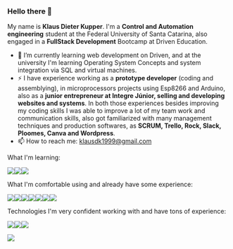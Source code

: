 ### Hello there 👋

My name is **Klaus Dieter Kupper**. I'm a **Control and Automation engineering** student at the Federal University of Santa Catarina, also engaged in a **FullStack Development** Bootcamp at Driven Education.

- 🌱 I’m currently learning web development on Driven, and at the university I'm learning Operating System Concepts and system integration via SQL and virtual machines.
- ⚡ I have experience working as a **prototype developer** (coding and assemblying), in microprocessors projects using Esp8266 and Arduino, also as a **junior entrepreneur at Integre Júnior, selling and developing websites and systems**. In both those experiences besides improving my coding skills I was able to improve a lot of my team work and communication skills, also got familiarized with many management techniques and production softwares, as **SCRUM, Trello, Rock, Slack, Ploomes, Canva and Wordpress**.
- 📫 How to reach me: klausdk1999@gmail.com 

What I'm learning:

<img src="https://img.shields.io/badge/MySQL-005C84?style=for-the-badge&logo=mysql&logoColor=white" /><img src="https://img.shields.io/badge/React-20232A?style=for-the-badge&logo=react&logoColor=61DAFB" /><img src="https://img.shields.io/badge/PHP-777BB4?style=for-the-badge&logo=php&logoColor=white" />

What I'm comfortable using and already have some experience:

<img src="https://img.shields.io/badge/HTML5-E34F26?style=for-the-badge&logo=html5&logoColor=white" /><img src="https://img.shields.io/badge/JavaScript-323330?style=for-the-badge&logo=javascript&logoColor=F7DF1E" /><img src="https://img.shields.io/badge/CSS3-1572B6?style=for-the-badge&logo=css3&logoColor=white" /><img src="https://img.shields.io/badge/Java-ED8B00?style=for-the-badge&logo=java&logoColor=white" /><img src="https://img.shields.io/badge/Python-FFD43B?style=for-the-badge&logo=python&logoColor=blue" /><img src="https://img.shields.io/badge/Docker-2CA5E0?style=for-the-badge&logo=docker&logoColor=white" /><img src="	https://img.shields.io/badge/Wordpress-21759B?style=for-the-badge&logo=wordpress&logoColor=white" />

Technologies I'm very confident working with and have tons of experience:

<img src="https://img.shields.io/badge/Arduino-00979D?style=for-the-badge&logo=Arduino&logoColor=white" /><img src="https://img.shields.io/badge/C%2B%2B-00599C?style=for-the-badge&logo=c%2B%2B&logoColor=white" /><img src="https://img.shields.io/badge/espressif-E7352C?style=for-the-badge&logo=espressif&logoColor=white" />

<img src="https://github-readme-stats.vercel.app/api/top-langs/?username=Klausdk1999" />


<!--
**Klausdk1999/Klausdk1999** is a ✨ _special_ ✨ repository because its `README.md` (this file) appears on your GitHub profile.
//GMAIL
<img src="https://img.shields.io/badge/Gmail-D14836?style=for-the-badge&logo=gmail&logoColor=white" />

Here are some ideas to get you started:

- 🔭 I’m currently working on ...
- 📫 How to reach me:
- 👯 I’m looking to collaborate on ...
- 🤔 I’m looking for help with ...
- 💬 Ask me about ...
- 🌱 I’m currently learning
- 😄 Pronouns: ...
- ⚡ Fun fact: ...
-->
